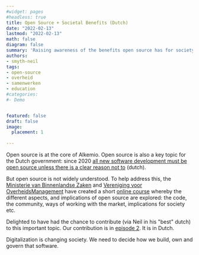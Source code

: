 ```yaml
---
#widget: pages
#headless: true
title: Open Source + Societal Benefits (Dutch)
date: "2022-02-13"
lastmod: "2022-02-13"
math: false
diagram: false
summary: 'Raising awareness of the benefits open source has for society: contributing to an online course from the Dutch government!'
authors:
- smyth-neil
tags:
- open-source
- overheid
- samenwerken
- education
#categories:
#- Demo


featured: false
draft: false
image:
  placement: 1
  
---
```


Open source is at the core of Alkemio. Open source is also a key topic for the Dutch government: since 2020 [all new software development must be open source unless there is a clear reason not to](https://www.digitaleoverheid.nl/nieuws/staatssecretaris-knops-geef-broncode-van-overheidssoftware-waar-mogelijk-vrij/#:~:text='Open%20tenzij'&text=Dit%20wil%20zeggen%20dat%20overheden,een%20vertrouwelijke%20werkwijze%20wordt%20geschaad.) (dutch). 

But open source is not widely understood. To help address this, the [Ministerie van Binnenlandse Zaken](minbzk.nl) and [Vereniging voor OverheidsManagement](https://www.vom-online.nl/) have created a short [online course](https://omooc.nl/moocs/open-source/) whereby the different aspects, and implications of open source are explored: the code, the community, ways of working with the market, implications for society etc. 

Delighted to have had the chance to contribute (via Neil in his "best" dutch) to this important topic. Our contribution is in [episode 2](https://omooc.nl/inzicht/open-source-de-nieuwe-standaard/). It is in Dutch.  

Digitalization is changing society. We need to decide how we build, own and govern that software.












